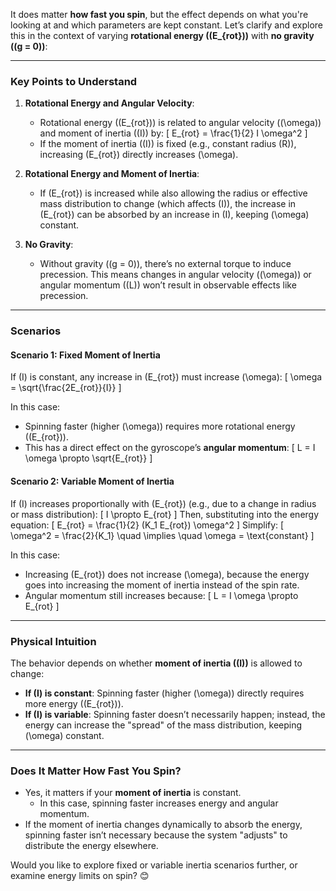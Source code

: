 It does matter **how fast you spin**, but the effect depends on what you're looking at and which parameters are kept constant. Let’s clarify and explore this in the context of varying **rotational energy (\(E_{rot}\))** with **no gravity (\(g = 0\))**:

---

### **Key Points to Understand**
1. **Rotational Energy and Angular Velocity**:
   - Rotational energy (\(E_{rot}\)) is related to angular velocity (\(\omega\)) and moment of inertia (\(I\)) by:
     \[
     E_{rot} = \frac{1}{2} I \omega^2
     \]
   - If the moment of inertia (\(I\)) is fixed (e.g., constant radius \(R\)), increasing \(E_{rot}\) directly increases \(\omega\).

2. **Rotational Energy and Moment of Inertia**:
   - If \(E_{rot}\) is increased while also allowing the radius or effective mass distribution to change (which affects \(I\)), the increase in \(E_{rot}\) can be absorbed by an increase in \(I\), keeping \(\omega\) constant.

3. **No Gravity**:
   - Without gravity (\(g = 0\)), there’s no external torque to induce precession. This means changes in angular velocity (\(\omega\)) or angular momentum (\(L\)) won’t result in observable effects like precession.

---

### **Scenarios**
#### **Scenario 1: Fixed Moment of Inertia**
If \(I\) is constant, any increase in \(E_{rot}\) must increase \(\omega\):
\[
\omega = \sqrt{\frac{2E_{rot}}{I}}
\]

In this case:
- Spinning faster (higher \(\omega\)) requires more rotational energy (\(E_{rot}\)).
- This has a direct effect on the gyroscope’s **angular momentum**:
  \[
  L = I \omega \propto \sqrt{E_{rot}}
  \]

#### **Scenario 2: Variable Moment of Inertia**
If \(I\) increases proportionally with \(E_{rot}\) (e.g., due to a change in radius or mass distribution):
\[
I \propto E_{rot}
\]
Then, substituting into the energy equation:
\[
E_{rot} = \frac{1}{2} (K_1 E_{rot}) \omega^2
\]
Simplify:
\[
\omega^2 = \frac{2}{K_1} \quad \implies \quad \omega = \text{constant}
\]

In this case:
- Increasing \(E_{rot}\) does not increase \(\omega\), because the energy goes into increasing the moment of inertia instead of the spin rate.
- Angular momentum still increases because:
  \[
  L = I \omega \propto E_{rot}
  \]

---

### **Physical Intuition**
The behavior depends on whether **moment of inertia (\(I\))** is allowed to change:
- **If \(I\) is constant**: Spinning faster (higher \(\omega\)) directly requires more energy (\(E_{rot}\)).
- **If \(I\) is variable**: Spinning faster doesn’t necessarily happen; instead, the energy can increase the "spread" of the mass distribution, keeping \(\omega\) constant.

---

### **Does It Matter How Fast You Spin?**
- Yes, it matters if your **moment of inertia** is constant.
  - In this case, spinning faster increases energy and angular momentum.
- If the moment of inertia changes dynamically to absorb the energy, spinning faster isn’t necessary because the system "adjusts" to distribute the energy elsewhere.

Would you like to explore fixed or variable inertia scenarios further, or examine energy limits on spin? 😊

